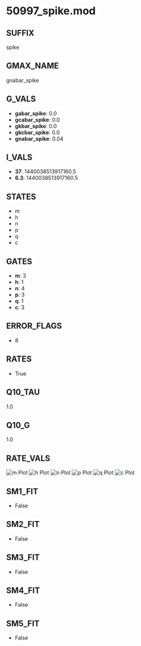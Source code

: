 # 50997_spike.mod

## SUFFIX

spike

## GMAX_NAME

gnabar_spike

## G_VALS

- **gabar_spike**: 0.0
- **gcabar_spike**: 0.0
- **gkbar_spike**: 0.0
- **gkcbar_spike**: 0.0
- **gnabar_spike**: 0.04

## I_VALS

- **37**: 1440038513917160.5
- **6.3**: 1440038513917160.5

## STATES

- m
- h
- n
- p
- q
- c

## GATES

- **m**: 3
- **h**: 1
- **n**: 4
- **p**: 3
- **q**: 1
- **c**: 3

## ERROR_FLAGS

- 8

## RATES

- True

## Q10_TAU

1.0

## Q10_G

1.0

## RATE_VALS

![m Plot](/Users/pbozelos/Dropbox/icg-Chai-Panos/supermodels/output_markdown_files/Na/50997_spike.mod/images/m.png)
![h Plot](/Users/pbozelos/Dropbox/icg-Chai-Panos/supermodels/output_markdown_files/Na/50997_spike.mod/images/h.png)
![n Plot](/Users/pbozelos/Dropbox/icg-Chai-Panos/supermodels/output_markdown_files/Na/50997_spike.mod/images/n.png)
![p Plot](/Users/pbozelos/Dropbox/icg-Chai-Panos/supermodels/output_markdown_files/Na/50997_spike.mod/images/p.png)
![q Plot](/Users/pbozelos/Dropbox/icg-Chai-Panos/supermodels/output_markdown_files/Na/50997_spike.mod/images/q.png)
![c Plot](/Users/pbozelos/Dropbox/icg-Chai-Panos/supermodels/output_markdown_files/Na/50997_spike.mod/images/c.png)

## SM1_FIT

- False

## SM2_FIT

- False

## SM3_FIT

- False

## SM4_FIT

- False

## SM5_FIT

- False


